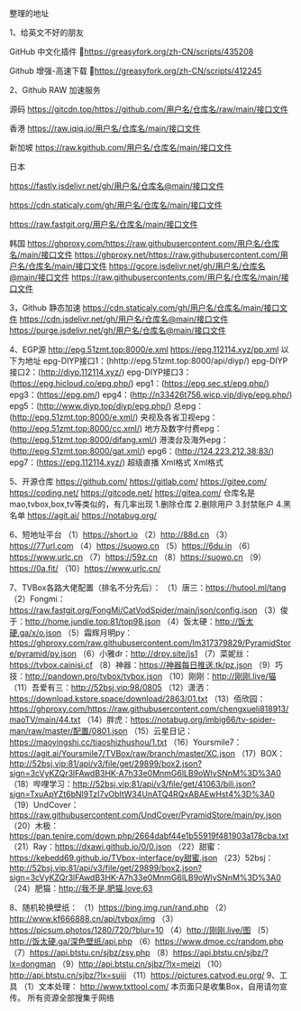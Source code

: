 整理的地址

1、给英文不好的朋友

GitHub 中文化插件 🔰https://greasyfork.org/zh-CN/scripts/435208

Github 增强-高速下载 🔰https://greasyfork.org/zh-CN/scripts/412245


2、Github RAW 加速服务

源码 https://gitcdn.top/https://github.com/用户名/仓库名/raw/main/接口文件

香港 https://raw.iqiq.io/用户名/仓库名/main/接口文件

新加坡 https://raw.kgithub.com/用户名/仓库名/main/接口文件


日本

https://fastly.jsdelivr.net/gh/用户名/仓库名@main/接口文件

https://cdn.staticaly.com/gh/用户名/仓库名/main/接口文件

https://raw.fastgit.org/用户名/仓库名/main/接口文件


韩国
https://ghproxy.com/https://raw.githubusercontent.com/用户名/仓库名/main/接口文件
https://ghproxy.net/https://raw.githubusercontent.com/用户名/仓库名/main/接口文件
https://gcore.jsdelivr.net/gh/用户名/仓库名@main/接口文件
https://raw.githubusercontents.com/用户名/仓库名/main/接口文件

3，Github 静态加速
https://cdn.staticaly.com/gh/用户名/仓库名/main/接口文件
https://cdn.jsdelivr.net/gh/用户名/仓库名@main/接口文件
https://purge.jsdelivr.net/gh/用户名/仓库名@main/接口文件

4、EGP源
http://epg.51zmt.top:8000/e.xml
https://epg.112114.xyz/pp.xml
以下为地址
epg-DIYP接口1：(hhttp://epg.51zmt.top:8000/api/diyp/)
epg-DIYP接口2：(http://diyp.112114.xyz/)
epg-DIYP接口3：(https://epg.hicloud.co/epg.php/)
epg1：(https://epg.sec.st/epg.php/)
epg3：(https://epg.pm/)
epg4：(http://n33426t756.wicp.vip/diyp/epg.php/)
epg5：(http://www.diyp.top/diyp/epg.php/)
总epg：(http://epg.51zmt.top:8000/e.xml/)
央视及各省卫视epg：(http://epg.51zmt.top:8000/cc.xml/)
地方及数字付费epg：(http://epg.51zmt.top:8000/difang.xml/)
港澳台及海外epg：(http://epg.51zmt.top:8000/gat.xml/)
epg6：(http://124.223.212.38:83/)
epg7：(https://epg.112114.xyz/)
超级直播
Xml格式
Xml格式

5、开源仓库
https://github.com/
https://gitlab.com/
https://gitee.com/
https://coding.net/
https://gitcode.net/
https://gitea.com/   仓库名是 mao,tvbox,box,tv等类似的，有几率出现 1.删除仓库 2.删除用户 3.封禁账户 4.黑名单
https://agit.ai/
https://notabug.org/

6、短地址平台
（1）https://short.io
（2）http://88d.cn
（3）https://77url.com
（4）https://suowo.cn
（5）https://6du.in
（6）https://www.urlc.cn
（7）https://59z.cn
（8）https://suowo.cn
（9）https://0a.fit/
（10）https://www.urlc.cn/

7、TVBox各路大佬配置（排名不分先后）：
（1）唐三：https://hutool.ml/tang
（2）Fongmi：https://raw.fastgit.org/FongMi/CatVodSpider/main/json/config.json
（3）俊于：http://home.jundie.top:81/top98.json
（4）饭太硬：http://饭太硬.ga/x/o.json
（5）霜辉月明py：https://ghproxy.com/raw.githubusercontent.com/lm317379829/PyramidStore/pyramid/py.json
（6）小雅dr：http://drpy.site/js1
（7）菜妮丝：https://tvbox.cainisi.cf
（8）神器：https://神器每日推送.tk/pz.json
（9）巧技：http://pandown.pro/tvbox/tvbox.json
（10）刚刚：http://刚刚.live/猫
（11）吾爱有三：http://52bsj.vip:98/0805
（12）潇洒：https://download.kstore.space/download/2863/01.txt
（13）佰欣园：https://ghproxy.com/https://raw.githubusercontent.com/chengxueli818913/maoTV/main/44.txt
（14）胖虎：https://notabug.org/imbig66/tv-spider-man/raw/master/配置/0801.json
（15）云星日记：https://maoyingshi.cc/tiaoshizhushou/1.txt
（16）Yoursmile7：https://agit.ai/Yoursmile7/TVBox/raw/branch/master/XC.json
（17）BOX：http://52bsj.vip:81/api/v3/file/get/29899/box2.json?sign=3cVyKZQr3lFAwdB3HK-A7h33e0MnmG6lLB9oWlvSNnM%3D%3A0
（18）哔哩学习：http://52bsj.vip:81/api/v3/file/get/41063/bili.json?sign=TxuApYZt6bNl9TzI7vObItW34UnATQ4RQxABAEwHst4%3D%3A0
（19）UndCover：https://raw.githubusercontent.com/UndCover/PyramidStore/main/py.json
（20）木极：https://pan.tenire.com/down.php/2664dabf44e1b55919f481903a178cba.txt
（21）Ray：https://dxawi.github.io/0/0.json
（22）甜蜜：https://kebedd69.github.io/TVbox-interface/py甜蜜.json
（23）52bsj：http://52bsj.vip:81/api/v3/file/get/29899/box2.json?sign=3cVyKZQr3lFAwdB3HK-A7h33e0MnmG6lLB9oWlvSNnM%3D%3A0
（24）肥猫：http://我不是.肥猫.love:63

8、随机轮换壁纸：
（1）https://bing.img.run/rand.php
（2）http://www.kf666888.cn/api/tvbox/img
（3）https://picsum.photos/1280/720/?blur=10
（4）http://刚刚.live/图
（5）http://饭太硬.ga/深色壁纸/api.php
（6）https://www.dmoe.cc/random.php
（7）https://api.btstu.cn/sjbz/zsy.php
（8）https://api.btstu.cn/sjbz/?lx=dongman
（9）http://api.btstu.cn/sjbz/?lx=meizi
（10）http://api.btstu.cn/sjbz/?lx=suiji
（11）https://pictures.catvod.eu.org/
9、工具
（1）文本处理： http://www.txttool.com/
本页面只是收集Box，自用请勿宣传。
所有资源全部搜集于网络
